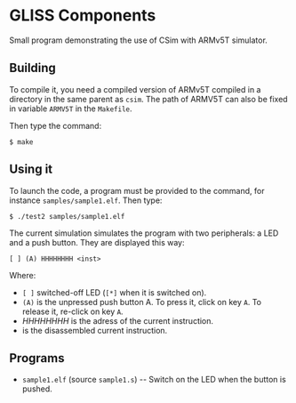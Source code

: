 # GLISS Components

Small program demonstrating the use of CSim with ARMv5T simulator.

## Building

To compile it, you need a compiled version of ARMv5T compiled in a directory in the same parent as `csim`. The path of ARMV5T can also be fixed in variable `ARMV5T` in the `Makefile`.

Then type the command:

	$ make


## Using it

To launch the code, a program must be provided to the command, for instance `samples/sample1.elf`. Then type:

	$ ./test2 samples/sample1.elf

The current simulation simulates the program with two peripherals: a LED and a push button. They are displayed this way:

	[ ] (A) HHHHHHHH <inst>

Where:

* `[ ]` switched-off LED (`[*]` when it is switched on).
* `(A)` is the unpressed push button A. To press it, click on key `A`. To release it, re-click on key `A`.
* _HHHHHHHH_ is the adress of the current instruction.
* _<inst>_ is the disassembled current instruction.


## Programs

* `sample1.elf` (source `sample1.s`) -- Switch on the LED when the button is pushed.


